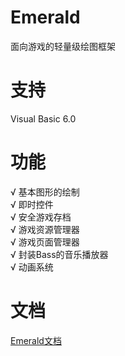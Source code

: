 ﻿# Emerald
面向游戏的轻量级绘图框架

# 支持
Visual Basic 6.0  

# 功能
√ 基本图形的绘制  
√ 即时控件  
√ 安全游戏存档  
√ 游戏资源管理器  
√ 游戏页面管理器  
√ 封装Bass的音乐播放器  
√ 动画系统  

# 文档
[Emerald文档](https://buger404.github.io/emerald/menu.html)
